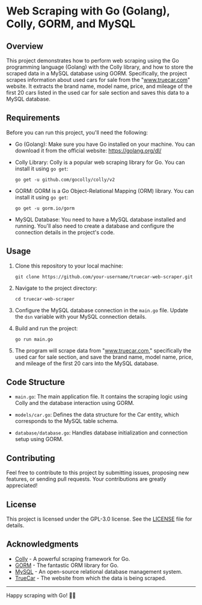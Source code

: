 # Web Scraping with Go (Golang), Colly, GORM, and MySQL

## Overview

This project demonstrates how to perform web scraping using the Go programming language (Golang) with the Colly library, and how to store the scraped data in a MySQL database using GORM. Specifically, the project scrapes information about used cars for sale from the "www.truecar.com" website. It extracts the brand name, model name, price, and mileage of the first 20 cars listed in the used car for sale section and saves this data to a MySQL database.

## Requirements

Before you can run this project, you'll need the following:

- Go (Golang): Make sure you have Go installed on your machine. You can download it from the official website: https://golang.org/dl/

- Colly Library: Colly is a popular web scraping library for Go. You can install it using `go get`:
  ```
  go get -u github.com/gocolly/colly/v2
  ```

- GORM: GORM is a Go Object-Relational Mapping (ORM) library. You can install it using `go get`:
  ```
  go get -u gorm.io/gorm
  ```

- MySQL Database: You need to have a MySQL database installed and running. You'll also need to create a database and configure the connection details in the project's code.

## Usage

1. Clone this repository to your local machine:
   ```
   git clone https://github.com/your-username/truecar-web-scraper.git
   ```

2. Navigate to the project directory:
   ```
   cd truecar-web-scraper
   ```

3. Configure the MySQL database connection in the `main.go` file. Update the `dsn` variable with your MySQL connection details.

4. Build and run the project:
   ```
   go run main.go
   ```

5. The program will scrape data from "www.truecar.com," specifically the used car for sale section, and save the brand name, model name, price, and mileage of the first 20 cars into the MySQL database.

## Code Structure

- `main.go`: The main application file. It contains the scraping logic using Colly and the database interaction using GORM.

- `models/car.go`: Defines the data structure for the Car entity, which corresponds to the MySQL table schema.

- `database/database.go`: Handles database initialization and connection setup using GORM.

## Contributing

Feel free to contribute to this project by submitting issues, proposing new features, or sending pull requests. Your contributions are greatly appreciated!

## License

This project is licensed under the GPL-3.0 license. See the [LICENSE](LICENSE) file for details.

## Acknowledgments

- [Colly](http://go-colly.org/) - A powerful scraping framework for Go.
- [GORM](https://gorm.io/) - The fantastic ORM library for Go.
- [MySQL](https://www.mysql.com/) - An open-source relational database management system.
- [TrueCar](https://www.truecar.com/) - The website from which the data is being scraped.

---

Happy scraping with Go! 🚗💨